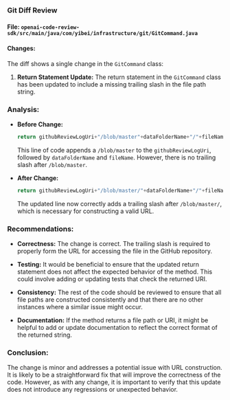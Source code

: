 ### Git Diff Review

#### File: `openai-code-review-sdk/src/main/java/com/yibei/infrastructure/git/GitCommand.java`

#### Changes:

The diff shows a single change in the `GitCommand` class:

1. **Return Statement Update:**
   The return statement in the `GitCommand` class has been updated to include a missing trailing slash in the file path string.

### Analysis:

- **Before Change:**
  ```java
  return githubReviewLogUri+"/blob/master"+dataFolderName+"/"+fileName;
  ```
  This line of code appends a `/blob/master` to the `githubReviewLogUri`, followed by `dataFolderName` and `fileName`. However, there is no trailing slash after `/blob/master`.

- **After Change:**
  ```java
  return githubReviewLogUri+"/blob/master/"+dataFolderName+"/"+fileName;
  ```
  The updated line now correctly adds a trailing slash after `/blob/master/`, which is necessary for constructing a valid URL.

### Recommendations:

- **Correctness:** The change is correct. The trailing slash is required to properly form the URL for accessing the file in the GitHub repository.
  
- **Testing:** It would be beneficial to ensure that the updated return statement does not affect the expected behavior of the method. This could involve adding or updating tests that check the returned URI.

- **Consistency:** The rest of the code should be reviewed to ensure that all file paths are constructed consistently and that there are no other instances where a similar issue might occur.

- **Documentation:** If the method returns a file path or URI, it might be helpful to add or update documentation to reflect the correct format of the returned string.

### Conclusion:

The change is minor and addresses a potential issue with URL construction. It is likely to be a straightforward fix that will improve the correctness of the code. However, as with any change, it is important to verify that this update does not introduce any regressions or unexpected behavior.